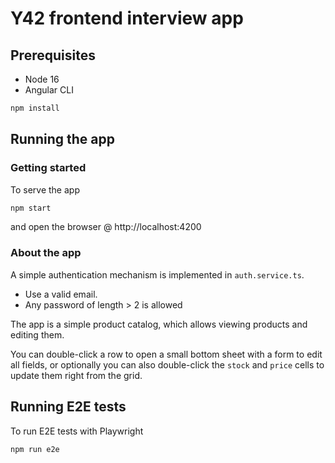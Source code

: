 # Y42 frontend interview app

## Prerequisites

- Node 16
- Angular CLI

```sh
npm install
```

## Running the app

### Getting started

To serve the app

```sh
npm start
```

and open the browser @ http://localhost:4200

### About the app

A simple authentication mechanism is implemented in `auth.service.ts`.

- Use a valid email.
- Any password of length > 2 is allowed

The app is a simple product catalog, which allows viewing products and editing them.

You can double-click a row to open a small bottom sheet with a form to edit all fields, or optionally you can also double-click the `stock` and `price` cells to update them right from the grid.

## Running E2E tests

To run E2E tests with Playwright

```sh
npm run e2e
```

